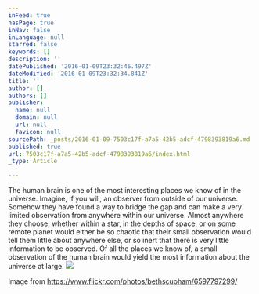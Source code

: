 ```yaml
---
inFeed: true
hasPage: true
inNav: false
inLanguage: null
starred: false
keywords: []
description: ''
datePublished: '2016-01-09T23:32:46.497Z'
dateModified: '2016-01-09T23:32:34.841Z'
title: ''
author: []
authors: []
publisher:
  name: null
  domain: null
  url: null
  favicon: null
sourcePath: _posts/2016-01-09-7503c17f-a7a5-42b5-adcf-4798393819a6.md
published: true
url: 7503c17f-a7a5-42b5-adcf-4798393819a6/index.html
_type: Article

---
```

The human brain is one of the most interesting places we know of in the 
universe. Imagine, if you will, an observer from outside of our 
universe. Somehow they have found a way to bridge the gap and can make a
very limited observation from anywhere within our universe. Almost 
anywhere they choose, whether within a star, in the depths of space, or 
on some remote planet would either be so chaotic that their small 
observation would tell them little about anywhere else, or so inert that
there is very little information to be observed. Of all the places we 
know of, a small observation of the human brain would yield the 
most information about the universe at large.
![](https://s3-us-west-2.amazonaws.com/the-grid-img/p/460a942fc2e329c3ca500980e2b35485b558bd45.jpg)

Image from https://www.flickr.com/photos/bethscupham/6597797299/